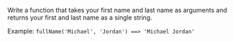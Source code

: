 Write a function that takes your first name and last name as arguments and returns your first and last name as a single string. 

Example:
`fullName('Michael', 'Jordan') ==> 'Michael Jordan'`